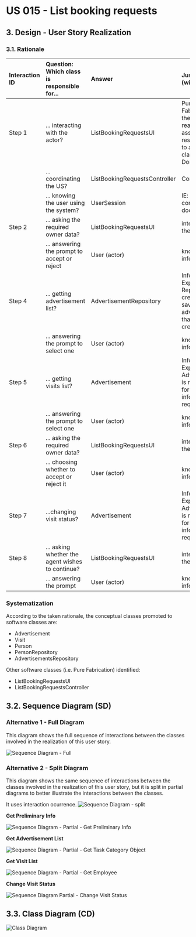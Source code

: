 # US 015 - List booking requests

## 3. Design - User Story Realization

### 3.1. Rationale

| Interaction ID | Question: Which class is responsible for...      | Answer                        | Justification (with patterns)                                                                                 |
| :------------- | :----------------------------------------------- | :---------------------------- | :------------------------------------------------------------------------------------------------------------ |
| Step 1         | ... interacting with the actor?                  | ListBookingRequestsUI         | Pure Fabrication: there is no reason to assign this responsibility to any existing class in the Domain Model. |
|                | ... coordinating the US?                         | ListBookingRequestsController | Controller                                                                                                    |
|                | ... knowing the user using the system?           | UserSession                   | IE: cf. A&A component documentation.                                                                          |
| Step 2         | ... asking the required owner data?              | ListBookingRequestsUI         | interacts with the actor                                                                                      |
|                | ... answering the prompt to accept or reject     | User (actor)                  | knows the information                                                                                         |
| Step 4         | ... getting advertisement list?                  | AdvertisementRepository       | Information Expert - Repository that creates and saves a list of advertisements that are created              |
|                | ... answering the prompt to select one           | User (actor)                  | knows the information                                                                                         |
| Step 5         | ... getting visits list?                         | Advertisement                 | Information Expert - Advertisement is responsible for keeping info on visit request to itself                 |
|                | ... answering the prompt to select one           | User (actor)                  | knows the information                                                                                         |
| Step 6         | ... asking the required owner data?              | ListBookingRequestsUI         | interacts with the actor                                                                                      |
|                | ... choosing whether to accept or reject it      | User (actor)                  | knows the information                                                                                         |
| Step 7         | ...changing visit status?                        | Advertisement                 | Information Expert - Advertisement is responsible for keeping info on visit request to itself                 |
| Step 8         | ... asking whether the agent wishes to continue? | ListBookingRequestsUI         | interacts with the actor                                                                                      |
|                | ... answering the prompt                         | User (actor)                  | knows the information                                                                                         |


### Systematization

According to the taken rationale, the conceptual classes promoted to software classes are:

- Advertisement
- Visit
- Person
- PersonRepository
- AdvertisementsRepository

Other software classes (i.e. Pure Fabrication) identified:

- ListBookingRequestsUI
- ListBookingRequestsController

## 3.2. Sequence Diagram (SD)

### Alternative 1 - Full Diagram

This diagram shows the full sequence of interactions between the classes involved in the realization of this user story.

![Sequence Diagram - Full](svg/us015-sequence-diagram-full.svg)

### Alternative 2 - Split Diagram

This diagram shows the same sequence of interactions between the classes involved in the realization of this user story, but it is split in partial diagrams to better illustrate the interactions between the classes.

It uses interaction ocurrence.
![Sequence Diagram - split](svg/us015-sequence-diagram-split.svg)

**Get Preliminary Info**

![Sequence Diagram - Partial - Get Preliminary Info](svg/us015-sequence-diagram-partial-get-preliminary-info.svg)

**Get Advertisement List**

![Sequence Diagram - Partial - Get Task Category Object](svg/us015-sequence-diagram-partial-get-advertisement-list.svg)

**Get Visit List**

![Sequence Diagram - Partial - Get Employee](svgus015-sequence-diagram-partial-get-visit-list.svg)

**Change Visit Status**

![Sequence Diagram Partial - Change Visit Status](svg/us015-sequence-diagram-partial-change-visit-status.svg)

## 3.3. Class Diagram (CD)

![Class Diagram](svg/us015-class-diagram.svg)
